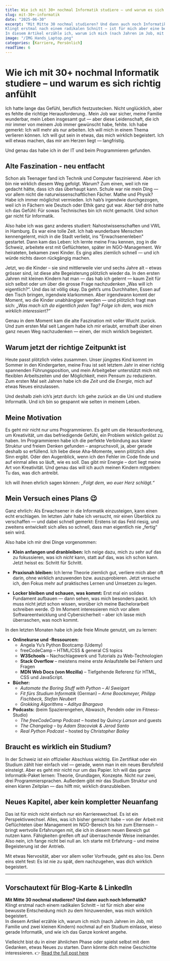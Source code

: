 ```yaml
---
title: Wie ich mit 30+ nochmal Informatik studiere – und warum es sich richtig anfühlt  
slug: mit-30+-informatik
date: "2025-06-30"
excerpt: "Mit Mitte 30 nochmal studieren? Und dann auch noch Informatik?  
Klingt erstmal nach einem radikalen Schnitt – ist für mich aber eine bewusste Entscheidung mich zu dem hinzuwenden, was mich wirklich begeistert.   
In diesem Artikel erzähle ich, warum ich mich (nach Jahren im Job, mit Familie und zwei kleinen Kindern) nochmal auf ein Studium einlasse, wieso gerade Informatik, und wie ich das Ganze konkret angehe."
image: "/IMG_Hands_Laptop.png"
categories: [Karriere, Persönlich]  
readTime: 6
---
```

# **Wie ich mit 30+ nochmal Informatik studiere – und warum es sich richtig anfühlt**

Ich hatte lange das Gefühl, beruflich festzustecken. Nicht unglücklich, aber es fehlte die richtige Herausforderung.. Mein Job war sicher, meine Familie wunderbar, mein Leben insgesamt gut — aber diese Leidenschaft, die ich mir immer von meinem Job immer gewünscht habe, fehlte. Ich habe gemerkt: Ich will mehr als nur arbeiten. Ich will mich in einem Thema verlieren können. Ich will gut sein in etwas, das mich wirklich begeistert. Ich will etwas machen, das mir am Herzen liegt — langfristig.

Und genau das habe ich in der IT und beim Programmieren gefunden.

## Alte Faszination - neu entfacht

Schon als Teenager fand ich Technik und Computer faszinierend. Aber ich bin nie wirklich diesem Weg gefolgt. Warum? Zum einen, weil ich nie gedacht hätte, dass ich das überhaupt kann. Schule war nie mein Ding — vor allem nicht die naturwissenschaftlichen Fächer. Mathe und Physik? Habe ich immer möglichst vermieden. Ich hab’s irgendwie durchgezogen, weil ich in Fächern wie Deutsch oder Ethik ganz gut war. Aber tief drin hatte ich das Gefühl: Für sowas Technisches bin ich nicht gemacht. Und schon gar nicht für Informatik.

Also habe ich was ganz anderes studiert: Nahostwissenschaften und VWL in Hamburg. Es war eine tolle Zeit. Ich hab wunderbare Menschen kennengelernt, mich in die Stadt verliebt, ins "Erwachsenenleben" gestartet. Dann kam das Leben: Ich lernte meine Frau kennen, zog in die Schweiz, arbeitete erst mit Geflüchteten, später im NGO-Management. Wir heirateten, bekamen zwei Kinder. Es ging alles ziemlich schnell — und ich würde nichts davon rückgängig machen.

Jetzt, wo die Kinder – sie sind mittlerweile vier und sechs Jahre alt – etwas grösser sind, ist diese alte Begeisterung plötzlich wieder da. In den ersten Jahren mit kleinen Kindern hat man — das hab ich gelernt — kaum Zeit für sich selbst oder um über die grosse Frage nachzudenken „Was will ich eigentlich?“. Und das ist völlig okay. Da geht’s ums Durchhalten, Essen auf den Tisch bringen, irgendwie klarkommen. 
Aber irgendwann kommt der Moment, wo die Kinder unabhängiger werden — und plötzlich fragt man sich: _„Was mach ich da eigentlich jeden Tag? Folge ich dem, was mich wirklich interessiert?“_

Genau in dem Moment kam die alte Faszination mit voller Wucht zurück. Und zum ersten Mal seit Langem habe ich mir erlaubt, ernsthaft über einen ganz neuen Weg nachzudenken — einen, der mich wirklich begeistert.

## Warum jetzt der richtige Zeitpunkt ist

Heute passt plötzlich vieles zusammen. Unser jüngstes Kind kommt im Sommer in den Kindergarten, meine Frau ist seit letztem Jahr in einer richtig spannenden Führungsposition, und mein Arbeitgeber unterstützt mich mit flexiblen Arbeitszeiten und der Möglichkeit, mein Pensum zu reduzieren. Zum ersten Mal seit Jahren habe ich die _Zeit_ und die _Energie_, mich auf etwas Neues einzulassen.

Und deshalb zieh ich’s jetzt durch: Ich gehe zurück an die Uni und studiere Informatik. Und ich bin so gespannt wie selten in meinem Leben.

## Meine Motivation

Es geht mir nicht nur ums Programmieren. Es geht um die Herausforderung, um Kreativität, um das befriedigende Gefühl, ein Problem wirklich gelöst zu haben. Im Programmieren habe ich die perfekte Verbindung aus klarer Struktur und freiem Denken gefunden – anspruchsvoll, ja, aber gerade deshalb so erfüllend. Ich liebe diese Aha-Momente, wenn plötzlich alles Sinn ergibt. Oder den Augenblick, wenn ich den Fehler im Code finde und auf einmal alles so läuft, wie es soll. Das gibt mir Energie – dort liegt meine Art von Kreativität. Und genau das will ich auch meinen Kindern mitgeben: Tu das, was dich antreibt.

Ich will ihnen ehrlich sagen können: _„Folgt dem, wo euer Herz schlägt.“_

## Mein Versuch eines Plans 😉

Ganz ehrlich: Als Erwachsener in die Informatik einzusteigen, kann einen echt erschlagen. Im letzten Jahr habe ich versucht, mir einen Überblick zu verschaffen — und dabei schnell gemerkt: Erstens ist das Feld riesig, und zweitens entwickelt sich alles so schnell, dass man eigentlich nie „fertig“ sein wird.

Also habe ich mir drei Dinge vorgenommen:

- **Klein anfangen und dranbleiben:** Ich neige dazu, mich zu sehr auf das zu fokussieren, was ich _nicht_ kann, statt auf das, was ich schon kann. Jetzt heisst es: Schritt für Schritt.
    
- **Praxisnah bleiben:** Ich lerne Theorie ziemlich gut, verliere mich aber oft darin, ohne wirklich anzuwenden bzw. auszuprobieren. Jetzt versuche ich, den Fokus mehr auf praktisches Lernen und Umsetzen zu legen. 
    
- **Locker bleiben und schauen, was kommt:** Erst mal ein solides Fundament aufbauen — dann sehen, was mich besonders packt. Ich muss nicht jetzt schon wissen, worüber ich meine Bachelorarbeit schreiben werde. 🙃
Im Moment interessieren mich vor allem Softwareentwicklung und Cybersicherheit – aber ich lasse mich überraschen, was noch kommt.
    

In den letzten Monaten habe ich jede freie Minute genutzt, um zu lernen:

- **Onlinekurse und -Ressourcen:**
    - Angela Yu’s Python Bootcamp (Udemy)
    - freeCodeCamp – HTML/CSS & general CS topics
    - **W3Schools** – Nachschlagewerk und Tutorials zu Web-Technologien
    - **Stack Overflow** – meistens meine erste Anlaufstelle bei Fehlern und Fragen
    - **MDN Web Docs (von Mozilla)** – Tiefgehende Referenz für HTML, CSS und JavaScript.
- **Bücher:**
    - _Automate the Boring Stuff with Python_ – _Al Sweigart_
    - _Fit fürs Studium Informatik_ (German) – _Arne Boockmeyer, Philipp Fischbeck, Stefan Neubert_
    - _Grokking Algorithms_ – _Aditya Bhargava_
- **Podcasts:** (beim Spazierengehen, Abwasch, Pendeln oder im Fitness-Studio)
    - _The freeCodeCamp Podcast_ – hosted by _Quincy Larson_ and guests
    - _The Changelog_ – by _Adam Stacoviak & Jerod Santo_
    - _Real Python Podcast_ – hosted by _Christopher Bailey_
    

## Braucht es wirklich ein Studium?

In der Schweiz ist ein offizieller Abschluss wichtig. Ein Zertifikat oder ein Studium zählt hier einfach viel — gerade, wenn man in ein neues Berufsfeld einsteigt. Aber es geht mir nicht nur um das Papier. Ich will das ganze Informatik-Paket lernen: Theorie, Grundlagen, Konzepte. Nicht nur zwei, drei Programmiersprachen. Außerdem gibt mir das Studium Struktur und einen klaren Zeitplan — das hilft mir, wirklich dranzubleiben.

## Neues Kapitel, aber kein kompletter Neuanfang

Das ist für mich nicht einfach nur ein Karrierewechsel. Es ist ein Perspektivwechsel. Alles, was ich bisher gemacht habe – von der Arbeit mit Geflüchteten über Management im NGO-Bereich bis hin zum Elternsein – bringt wertvolle Erfahrungen mit, die ich in diesem neuen Bereich gut nutzen kann. Fähigkeiten greifen oft auf überraschende Weise ineinander. Also nein, ich fange nicht bei null an. Ich starte mit Erfahrung – und meine Begeisterung ist der Antrieb.

Mit etwas Nervosität, aber vor allem voller Vorfreude, geht es also los. Denn eins steht fest: Es ist nie zu spät, dem nachzugehen, was dich wirklich begeistert.




---

## Vorschautext für Blog-Karte & LinkedIn

**Mit Mitte 30 nochmal studieren? Und dann auch noch Informatik?**  
Klingt erstmal nach einem radikalen Schnitt – ist für mich aber eine bewusste Entscheidung mich zu dem hinzuwenden, was mich wirklich begeistert.   
In diesem Artikel erzähle ich, warum ich mich (nach Jahren im Job, mit Familie und zwei kleinen Kindern) nochmal auf ein Studium einlasse, wieso gerade Informatik, und wie ich das Ganze konkret angehe.

Vielleicht bist du in einer ähnlichen Phase oder spielst selbst mit dem Gedanken, etwas Neues zu starten. Dann könnte dich meine Geschichte interessieren.
👉 [Read the full post here](#)

